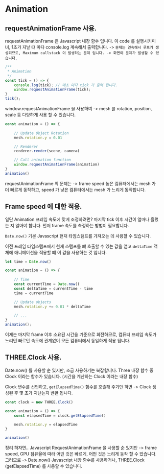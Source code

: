 # Animation

## requestAnimationFrame 사용.

requestAnimationFrame 은 Javascript 내장 함수 입니다.
이 code 를 실행시키미녀, 1초가 지날 떄 마다 console.log 계속해서 출력합니다.
-> `문제는 연속해서 루프가 생성되므로, Maximum callstack 이 발생하는 문제 입니다. -> 화면이 문제가 발생할 수 있습니다.`

``` javascript
/**
 * Animation 
 */ 
const tick = () => {
    console.log(tick); // 매초 마다 tick 가 출력 됩니다.
    window.requestAnimationFrame(tick); 
}
tick();
```

window.requestAnimationFrame 을 사용하여 -> mesh 를 rotation, position, scale 등 다양하게 사용 할 수 있습니다.

``` javascript
const animation = () => {
    
    // Update Object Rotation 
    mesh.rotation.y = 0.01

    // Renderer
    renderer.render(scene, camera) 

    // Call animation function 
    window.requestAnimationFrame(animation)
}
animation()
```

requestAnimationFrame 의 문제는 -> frame speed 높은 컴퓨터에서는 mesh 가 더 빠르게 동작하고, speed 가 낮은 컴퓨터에서는 mesh 가 느리게 동작합니다. 



## Frame speed 에 대한 적응.

일단 Animation 프레임 속도에 맞게 조정하려면? 마지막 tick 이후 시간이 얼마나 흘렀는 지 알아야 합니다.
먼저 frame 속도를 측정하는 방법이 필요합니다.

`Date.now()` 기본 Javascript 현재 타임스탬프를 가져오는 데 사용할 수 있습니다.

이전 프레임 타임스탬프에서 현재 스탬프를 뺴 호출할 수 있는 값을 얻고 `deltaTime` 객체에 애니메이션을 적용할 떄 이 값을 사용하는 것 입니다.

``` javascript
let time = Date.now()

const animation = () => {
    
    // Time
    const currentTime = Date.now()
    const deltaTime = currentTime - time 
    time = currentTime 

    // Update objects 
    mesh.rotation.y += 0.01 * deltaTime 

    // ...
}
animation();
```

이제는 마지막 frame 이후 소요된 시간을 기준으로 회전하므로, 컴퓨터 프레임 속도가 느리던 빠르던 속도에 관계없이 모든 컴퓨터에서 동일하게 적용 됩니다.



## THREE.Clock 사용.

Date.now() 를 사용할 순 있지만, 조금 사용하기는 복잡합니다.
Three 내장 함수 중 Clock 이라는 함수가 있습니다. (시간을 계산하는 Clock 이라는 내장 함수)

Clock 변수를 선언하고, `getElapsedTime()` 함수를 호출해 주기만 하면 -> Clock 생성된 후 몇 초가 지난는지 반환 됩니다.

``` javascript
const clock = new THREE.Clock()

const animation = () => {
    const elapsedTime = clock.getElapsedTime()

    mesh.rotation.y = elapsedTime 
}

animation()
```

정리 하자면..
Javascript RequestAnimationFrame 을 사용할 순 있지만 -> frame speed, GPU 점유율에 따라 어떤 것은 빠르게, 어떤 것은 느리게 동작 할 수 있습니다.
그러므로 -> Date.now() Javascript 내장 함수를 사용하거나, THREE.Clock (getElapsedTime) 를 사용할 수 있습니다.

